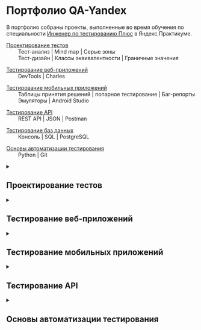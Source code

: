 # <a name="up" />Портфолио QA-Yandex

В портфолио собраны проекты, выполненные во время обучения по специальности [Инженер по тестированию Плюс](https://practicum.yandex.ru/qa-engineer-plus/) в Яндекс.Практикуме.

[Проектирование тестов](#test-design)<br>
&nbsp;&nbsp;&nbsp;&nbsp;&nbsp;&nbsp;&nbsp;&nbsp;Тест-анализ | Mind map | Серые зоны<br>
&nbsp;&nbsp;&nbsp;&nbsp;&nbsp;&nbsp;&nbsp;&nbsp;Тест-дизайн | Классы эквивалентности | Граничные значения<br>
<!--&nbsp;&nbsp;&nbsp;&nbsp;&nbsp;&nbsp;&nbsp;&nbsp;Тестовая документация | Чек-листы | Тест-кейсы-->

[Тестирование веб-приложений](#web-testing)<br>
&nbsp;&nbsp;&nbsp;&nbsp;&nbsp;&nbsp;&nbsp;&nbsp;DevTools | Charles<br>

[Тестирование мобильных приложений](#mobile-testing)<br>
&nbsp;&nbsp;&nbsp;&nbsp;&nbsp;&nbsp;&nbsp;&nbsp;Таблицы принятия решений | попарное тестирование | Баг-репорты<br>
&nbsp;&nbsp;&nbsp;&nbsp;&nbsp;&nbsp;&nbsp;&nbsp;Эмуляторы | Android Studio

[Тестирование API](#api-testing)<br>
&nbsp;&nbsp;&nbsp;&nbsp;&nbsp;&nbsp;&nbsp;&nbsp;REST API | JSON | Postman

[Тестирование баз данных](#data-bases)<br>
&nbsp;&nbsp;&nbsp;&nbsp;&nbsp;&nbsp;&nbsp;&nbsp;Консоль | SQL | PostgreSQL

[Основы автоматизации тестирования](#test-automation)<br>
&nbsp;&nbsp;&nbsp;&nbsp;&nbsp;&nbsp;&nbsp;&nbsp;Python | Git

<details>
<summary><h2><a name="test-design" />Проектирование тестов </h2></summary>

### Тест-анализ. Mind map. Серые зоны

**1. Mindmap**

Изучи [требования к Яндекс Маршрутам](https://disk.yandex.ru/i/G3a6N1qfxbpUwg).
Создай mindmap: структурируй и декомпозируй всю информацию из требований, а потом представь её в графическом виде.

**2. Новая фича: mindmap**

1. Проанализируй [требования к новой фиче](https://disk.yandex.ru/i/_237O6PKcly3Kw).
2. Создай ещё одну mindmap: отобрази, как изменится функциональность приложения после добавления фичи.

**3. Серые зоны**
 Если встретишь серые зоны, составь запрос на уточнение в шаблоне гугл-дока.
    - В первой строке укажи, кому из команды Движа адресуешь письмо.
    - Дальше подробно сформулируй запрос — так, будто пишешь настоящее письмо коллеге.
<details>
<summary><h3> Решение </h3></summary>

**1. Mindmap**

![Mindmap](https://s665sas.storage.yandex.net/rdisk/e44815f3bf8e818a2cd87d324f5193ac2369fa2a4baa87622906ff30eec06ba3/66ec1880/cLka90c0RtHR-J6qcog-7ZA3d9-z6Fk7GA-eEyaEYFYytFykU5q5lJvJnomVyBS4KJcU4qilmbcjpI01BydSjA==?uid=1118579539&filename=Mind%20map.png&disposition=inline&hash=&limit=0&content_type=image%2Fpng&owner_uid=1118579539&fsize=773499&hid=5ea4110d9f2b7ac08ad8b294444f5848&media_type=image&tknv=v2&etag=3177560ee04df31fcef1f3b0601411a2&ts=6227808d72000&s=249e75ea1b2a35669bd590f740929938873fce3e34bbb939fce38e17ad40e30a&pb=U2FsdGVkX1_qJMn4BxRhpwZO8tI8mAYq7q_LcoOEQ0tvv8LcMrqBDo6mqoeW4mmU2NVCgrvpExzEaRw89I45EFLOVG9SR0bdRE8r18MAGes)

[Mindmap в большом разрешении](https://i.ibb.co/vLMP7X8/yandex-routes.png)

[Блок схема](https://downloader.disk.yandex.ru/preview/9c7070077097359d479bb0d92ef1c4375eb7c6948467854756ad1dd7fdd9d318/66f1748e/mEsF7H3r567gsM9DJd1PprUBqGcfIDpt-OIGfhAXtbcYniWYYcRO_W2sbPyC85YhIQTSdWJN-y9DFtC35FFoBQ%3D%3D?uid=0&filename=Блок%20схема.jpg&disposition=inline&hash=&limit=0&content_type=image%2Fjpeg&owner_uid=0&tknv=v2&size=2048x2048)

**2. Mindmap фичи**

![Mindmap фичи](https://downloader.disk.yandex.ru/preview/78f69d3fe1baba5eae1b93c0d01712eac4d47ee94e74040731d21d124cb7e453/66ec1b46/azcsURrCMw7q4zY-tpz9Us5eXlmUcrsUOYZ5ys-8rqf9SHVbCGhRfvRHYfeifNM0ZmOOVzZSi7E_d14gmikIhg%3D%3D?uid=0&filename=Mind%20map%20Фича%201.jpg&disposition=inline&hash=&limit=0&content_type=image%2Fjpeg&owner_uid=0&tknv=v2&size=2048x2048)

![Mindmap фичи](https://downloader.disk.yandex.ru/preview/e70b16905418a3dfd73ad1afbb716294031bd74113023bbe4c328542f9f270dc/66ec1ae1/cydfbRPIy_LKdRee_9pwCs5eXlmUcrsUOYZ5ys-8rqd9WumpYW6L-vHY38MUn7fAYPqCCuz0xVYk3N14Bb6yAg%3D%3D?uid=0&filename=Mind%20map%20Фича%202.jpg&disposition=inline&hash=&limit=0&content_type=image%2Fjpeg&owner_uid=0&tknv=v2&size=2048x2048)

[Mindmap фичи в большом разрешении](https://miro.com/app/board/uXjVMNktZBA=/?share_link_id=728346512324)

**3. Запрос на уточнение серых зон**

Менеджеру

	Привет Менеджер! В требованиях к Яндекс Маршрутам 1.0 для Поля ввода минут не указан диапазон ввода целых чисел. Смею предположить, что он составит от 0 до 59 включительно

Дизайнеру

	Привет Дизайнер! В требованиях к Яндекс Маршрутам 1.0 на первом изображении Макета в картах отсутствует “Открыть в Яндекс Картах” (нижний левый угол)

Менеджеру

	Привет Менеджер! В требованиях к Яндекс Маршрутам 1.0 в изображении на Макете в картах присутствуют кнопки масштабирования “+” “-” и ползунок, информации по ним нет, должны ли они присутствовать и алгоритм их работы

Разработчику

	Привет Разработчик! В требованиях к Яндекс Маршрутам 1.0 не указано про возможность выбора адреса не вводом в Поле Адреса, а путем кликанья по области в Картах. Будет ли такой способ построения маршрута?

Менеджеру

	Привет Менеджер! В требованиях к Яндекс Маршрутам 1.0 для нет информации по нижнему блоку:

    - Будет ли осуществляться переход на главную страницу Яндекс Карты по клику на “Открыть в Яндекс Картах” (расположена в левом нижнем углу карты)

    - Будет ли осуществляться переход на страницу с Условиями использования по клику на “Условия использования” (расположена в правом нижнем углу карты)
    по верхнему блоку:
    - Кликабельны ли слова “Яндекс” и “Маршруты”, будет ли осуществляться переход на главную страницу Яндекс и ЯндексМаршруты соответственно 

Аналитику

	Привет Аналитик! При указании адреса в приложении может возникнуть такое, что произойдет совпадение название улиц и домов расположенных в разных городах, например адрес Можайское шоссе, дом 46 расположен как в Одинцово, так и в Москве.

Менеджеру

	Привет Менеджер! В требованиях к Яндекс Маршрутам 1.1 Режим Курьер указано расхождение в скидке на Самокат, указано два значения 3.5 рубля и 2 рубля. Какое из двух значений верно?

Менеджеру

	Привет Менеджер! В требованиях к Яндекс Маршрутам 1.1 Режим Курьер указано “При включенном переключателе в режиме расчёта «Свой» блокируется выбор такси и каршеринга”, а также имеется информация “Курьеры передвигаются на велосипедах, самокатах, пешком или на своём автомобиле, поэтому при включенном чек-боксе нельзя построить маршрут на такси или каршеринге”, какое из двух требований актуально?

</details>

### Тест-дизайн. Классы эквивалентности. Граничные значения

**1. Проверка формы добавления прав: КЭ и ГЗ**
Необходимо роверить корректность валидации данных в форме добавления прав. Тебе нужны следующие поля:<br>
«Имя»,<br>
«Фамилия»,<br>
«Дата рождения»,<br>
«Номер».

**2. Переходы между всплывающими окнами: Диаграмма состояний переходов**
В приложении много разных экранов и всплывающих окон. Нужно проверить, что все переходы между ними работают правильно. 

**3. Таблица принятия решений для кнопки «Забронировать**
Необходимо подготовить таблицу принятия решений для кнопки "Забронировать".

<details>
<summary><h3> Решение </h3></summary>

**1. Проверка формы добавления прав: КЭ и ГЗ**

![Проверка формы добавления прав: КЭ и ГЗ](https://downloader.disk.yandex.ru/preview/220c22ba8eefd284b90169e23f8784326d35f5dcb99c4c69cfca1c50a9c9f3ce/66ec2584/7zBbuElXtpX5JXGSXq1ZGrTUHXG1m1wgXxBLBz2U-p5MZkBje_KdeAJEUNfO53BVvLR0vLJEg3bsYlBFnPK2jg%3D%3D?uid=0&filename=Проверка%20формы%20добавления%20прав%20КЭ%20и%20ГЗ.PNG&disposition=inline&hash=&limit=0&content_type=image%2Fpng&owner_uid=0&tknv=v2&size=2048x2048)

[Проверка формы добавления прав: КЭ и ГЗ](https://docs.google.com/spreadsheets/d/1RdbmEzG8MV9FE-UEEQKEvcykeCJiniKX/edit?usp=sharing&ouid=106744543532953560427&rtpof=true&sd=true)

**2. Переходы между всплывающими окнами: Диаграмма состояний переходов**

Диаграмма состояний переходов

![Диаграмма состояний переходов](https://downloader.disk.yandex.ru/preview/dc02338b7f7b712bef6b2b6c0c5f941ef207991a5b55a164954348a404bd9490/66ec26c6/FATobBTblnI_BUhsiZAHlGOgDe2yjspzOWf9akp8hu7wLCIMRC9X3hBU_pajt4kDmGOWgQmmHcgVy-LVgrCmZw%3D%3D?uid=0&filename=Диаграма%20состояний%20переходов.PNG&disposition=inline&hash=&limit=0&content_type=image%2Fpng&owner_uid=0&tknv=v2&size=2048x2048)

**3. Таблица принятия решений для кнопки «Забронировать**

[Таблица принятия решений](https://docs.google.com/spreadsheets/d/1RdbmEzG8MV9FE-UEEQKEvcykeCJiniKX/edit?usp=sharing&ouid=106744543532953560427&rtpof=true&sd=true)

![Таблица принятия решений](https://downloader.disk.yandex.ru/preview/6804292df2e55ce10a4a3d568ca6cd2030944d57d914b4a3c1639a29849d84fe/66ec28e0/0_0kwqBkC-2_aRc9DSrS3kPuYGSRxdc2eXGdV3vpIhBepZNaJ4FWIIaMrdUvWc6MvBQ5vgl4uX54YpJgBIYqpA%3D%3D?uid=0&filename=Таблица%20принятия%20решений.PNG&disposition=inline&hash=&limit=0&content_type=image%2Fpng&owner_uid=0&tknv=v2&size=2048x2048)


</details>

<!--### Тестовая документация | Чек-листы | Тест-кейсы

**1. Переходы между всплывающими окнами: Чек лист**

Составить чек лист проверки переходов между окнами


**2. Тест кейсы для кнопки «Забронировать**

Составить тест кейсы для кнопки "Забронировать"

<details>

<summary><h3> Решение </h3></summary>

**1. Переходы между всплывающими окнами: Чек лист**

Чек лист:
- При нажатии на кнопку “Забронировать” открывается Форма Бронирования
- При нажатии на кнопку “Назад” в Форме бронирования можно вернуться к выбору режимов в Форме Яндекс Маршрутов
- При нажатии на кнопку “Добавить права” - открывается Форма добавления прав
- Форма добавления прав закрывается по нажатию на кнопку “Крестик”
- Форма добавления прав закрывается по нажатию на кнопку “Отмена”
- При нажатии на кнопку “Добавить” в Форме добавления прав, открывается Информационное окно “Спасибо! Документы отправлены на проверку. Скоро расскажем о результатах”
- При нажатии на кнопку “Принято” в Информационном окне  “Спасибо! Документы отправлены на проверку. Скоро расскажем о результатах” можно перейти в Форму бронирования
- При нажатии на кнопку “Крестик” в Информационном окне  “Спасибо! Документы отправлены на проверку. Скоро расскажем о результатах” можно перейти в Форму бронирования
- При нажатии на кнопку “Способ оплаты” открывается Окно Способ оплаты
- При нажатии на кнопку “Добавить карту” откроется Форма Добавление карты
- Форма Добавления карты закрывается по нажатию на кнопку Крестик
- Форма Добавления карты закрывается по нажатию на кнопку Отмена
- При нажатии на кнопку “Привязать” в Форме Добавление карты  открывается Окно Способ оплаты
- При нажатии на кнопку “Забронировать” в Форме Бронирования открывается Информационное окно “Машина забронирована”
- При нажатии на “Крестик” в Информационном окне “Машина забронирована” открывается Окно “Вы уверены, что хотите отменить поездку?”
- При нажатии на кнопку Нет в Окне “Вы уверены, что хотите отменить поездку?” открывается Информационное окно “Машина забронирована”
- При нажатии на кнопку ДА в Окне “Вы уверены, что хотите отменить поездку?” открывается Окно “Поездка отменена”
- При нажатии на кнопку “Принято” открывается Форма Яндекс маршруты (Комментарий: тут конечно чистая импровизация, потому что, ни на Виртуальном сервере, ни в Требованиях к Яндекс Маршрутам нет возможности проверить действие этой кнопки, у меня даже на Виртуальном сервере не кликается кнопка Отмена в Окне Машина Забронирована поэтому не были добавлены пункты после нажатия на кнопку Отмена, в Макетах конечно есть данные на нажатие кнопки Отмена, но в задании так же есть Инфа Если требования и макеты не сходятся — ориентируйся на требования………. )

**2. Тест кейсы для кнопки «Забронировать**

</details>
</details>-->

</details>


<details>
<summary><h2><a name="web-testing" />Тестирование веб-приложений </h2></summary>

### DevTools. Charles

**1. Протестировать новую функциональность — аэротакси (Charles)**

Задача — протестировать реализацию на фронтенде, не дожидаясь бэкенда. Для этого придётся поработать в Charles.
Используй только одно окружение: Яндекс.Браузер.
Изучи требования к новой фиче.
Запусти Яндекс Маршруты и подмени ответы от бэкенда, чтобы отобразить новый тип транспорта. В интерфейсе должен появиться расчёт стоимости и времени поездки.

<details>
<summary><h3> Решение </h3></summary>

**1. Протестировать новую функциональность — аэротакси (Charles)**

[Оригинальный ответ с видами транспорта Charles](https://downloader.disk.yandex.ru/preview/2cc0f91104bc2fed7038ed2304fc2fa759279c3efd80bd76d70f92c59e548560/66ed6506/12BP3PoB2Y-tP_46fLCjdnhxtuq1AkjCD-avvNFvVyse_n1LlRMnM9LMcfHRjvJUpEf68qil8J8iPginUMWBlA%3D%3D?uid=0&filename=1%20Ориг%20ответ%20с%20видами%20транспорта%20Charles.PNG&disposition=inline&hash=&limit=0&content_type=image%2Fpng&owner_uid=0&tknv=v2&size=2048x2048)

![Оригинальный ответ с видами транспорта Charles](https://downloader.disk.yandex.ru/preview/2cc0f91104bc2fed7038ed2304fc2fa759279c3efd80bd76d70f92c59e548560/66ed6506/12BP3PoB2Y-tP_46fLCjdnhxtuq1AkjCD-avvNFvVyse_n1LlRMnM9LMcfHRjvJUpEf68qil8J8iPginUMWBlA%3D%3D?uid=0&filename=1%20Ориг%20ответ%20с%20видами%20транспорта%20Charles.PNG&disposition=inline&hash=&limit=0&content_type=image%2Fpng&owner_uid=0&tknv=v2&size=2048x2048)

[Изменённый ответ с видами транспорта из Charles](https://downloader.disk.yandex.ru/preview/5a28ba5db938ccd113039794d7b59c50f82799c95f6d9a8ce9ae0955d027469d/66ed662f/kRn-afO_jaNF9xsNO9_yG3hxtuq1AkjCD-avvNFvVyvhRiniTvX_aNOXiB7lsxzLrJTfKeuhzos4w6sTSYyzPw%3D%3D?uid=0&filename=2.%20Изменённый%20ответ%20с%20видами%20транспорта%20из%20Charles..PNG&disposition=inline&hash=&limit=0&content_type=image%2Fpng&owner_uid=0&tknv=v2&size=2048x2048)

![Изменённый ответ с видами транспорта из Charles](https://downloader.disk.yandex.ru/preview/5a28ba5db938ccd113039794d7b59c50f82799c95f6d9a8ce9ae0955d027469d/66ed662f/kRn-afO_jaNF9xsNO9_yG3hxtuq1AkjCD-avvNFvVyvhRiniTvX_aNOXiB7lsxzLrJTfKeuhzos4w6sTSYyzPw%3D%3D?uid=0&filename=2.%20Изменённый%20ответ%20с%20видами%20транспорта%20из%20Charles..PNG&disposition=inline&hash=&limit=0&content_type=image%2Fpng&owner_uid=0&tknv=v2&size=2048x2048)

[Окно с настройками автоматического ответа по видам транспорта из Charles](https://downloader.disk.yandex.ru/preview/9eabd08464ddd8126c6caefee3c7cd9bcd7e14a3dfe0bf1d333c6486d52ab174/66ed6652/gWOAM47Q7oZCTJaAhYUYyXhxtuq1AkjCD-avvNFvVyuAIqJ6G3COyC6nuDgT7S24arYl5zerdFFdjOai9hknUg%3D%3D?uid=0&filename=3.%20Окно%20с%20настройками%20автоматического%20ответа%20по%20видам%20транспорта%20из%20Charles.PNG&disposition=inline&hash=&limit=0&content_type=image%2Fpng&owner_uid=0&tknv=v2&size=2048x2048)

![Окно с настройками автоматического ответа по видам транспорта из Charles](https://downloader.disk.yandex.ru/preview/9eabd08464ddd8126c6caefee3c7cd9bcd7e14a3dfe0bf1d333c6486d52ab174/66ed6652/gWOAM47Q7oZCTJaAhYUYyXhxtuq1AkjCD-avvNFvVyuAIqJ6G3COyC6nuDgT7S24arYl5zerdFFdjOai9hknUg%3D%3D?uid=0&filename=3.%20Окно%20с%20настройками%20автоматического%20ответа%20по%20видам%20транспорта%20из%20Charles.PNG&disposition=inline&hash=&limit=0&content_type=image%2Fpng&owner_uid=0&tknv=v2&size=2048x2048)

[Оригинальный ответ с расчётом стоимости и длительности поездки из Charles](https://downloader.disk.yandex.ru/preview/e4f61e148c9db2717f544c95c900313ea6e0894505e93e8e5005d24000836eb9/66ed666e/_MzY5rwV1c57KJHMkisa_nhxtuq1AkjCD-avvNFvVyuV0sMvhFYqdO0R7wbfrtL1C4MTtVqqxMeHyTkys3_v0g%3D%3D?uid=0&filename=4.%20Оригинальный%20ответ%20с%20расчётом%20стоимости%20и%20длительности%20поездки%20из%20DevTools%20или%20Charles.PNG&disposition=inline&hash=&limit=0&content_type=image%2Fpng&owner_uid=0&tknv=v2&size=2048x2048)

![Оригинальный ответ с расчётом стоимости и длительности поездки из Charles](https://downloader.disk.yandex.ru/preview/e4f61e148c9db2717f544c95c900313ea6e0894505e93e8e5005d24000836eb9/66ed666e/_MzY5rwV1c57KJHMkisa_nhxtuq1AkjCD-avvNFvVyuV0sMvhFYqdO0R7wbfrtL1C4MTtVqqxMeHyTkys3_v0g%3D%3D?uid=0&filename=4.%20Оригинальный%20ответ%20с%20расчётом%20стоимости%20и%20длительности%20поездки%20из%20DevTools%20или%20Charles.PNG&disposition=inline&hash=&limit=0&content_type=image%2Fpng&owner_uid=0&tknv=v2&size=2048x2048)

[Изменённый ответ с расчётом стоимости и длительности поездки из Charles](https://downloader.disk.yandex.ru/preview/5f8a7c4298c05e1b646a39a4add70b3a3489736ad982da4f36d8e9142c690f13/66ed6687/GopyMazLfl_mXzYYt9LV4cL785hrJws4kSNCdeDDWz6mfWGJEBW2eSp-cIyw7yXqeYChqJBCbuEy9NfnaPX10A%3D%3D?uid=0&filename=5.%20Изменённый%20ответ%20с%20расчётом%20стоимости%20и%20длительности%20поездки%20из%20Charles..PNG&disposition=inline&hash=&limit=0&content_type=image%2Fpng&owner_uid=0&tknv=v2&size=2048x2048)

![Изменённый ответ с расчётом стоимости и длительности поездки из Charles](https://downloader.disk.yandex.ru/preview/5f8a7c4298c05e1b646a39a4add70b3a3489736ad982da4f36d8e9142c690f13/66ed6687/GopyMazLfl_mXzYYt9LV4cL785hrJws4kSNCdeDDWz6mfWGJEBW2eSp-cIyw7yXqeYChqJBCbuEy9NfnaPX10A%3D%3D?uid=0&filename=5.%20Изменённый%20ответ%20с%20расчётом%20стоимости%20и%20длительности%20поездки%20из%20Charles..PNG&disposition=inline&hash=&limit=0&content_type=image%2Fpng&owner_uid=0&tknv=v2&size=2048x2048)

[Окно с настройками автоматического ответа по расчёту стоимости и длительности поездки из Charles](https://downloader.disk.yandex.ru/preview/f7609dc2acd55fe1a8adb52512919bf0319322fd2b0c00b8847fdb4eb5053ea4/66ed669f/P2HaXOBFwmZQIJQni-fgBXhxtuq1AkjCD-avvNFvVyunZlcrIPoz5l-dXKe5f4hOyeK9BovShcYvFCvzjhiuag%3D%3D?uid=0&filename=6.%20Окно%20с%20настройками%20автоматического%20ответа%20по%20расчёту%20стоимости%20и%20длительности%20поездки%20из%20Charles.PNG&disposition=inline&hash=&limit=0&content_type=image%2Fpng&owner_uid=0&tknv=v2&size=2048x2048)

![Окно с настройками автоматического ответа по расчёту стоимости и длительности поездки из Charles](https://downloader.disk.yandex.ru/preview/f7609dc2acd55fe1a8adb52512919bf0319322fd2b0c00b8847fdb4eb5053ea4/66ed669f/P2HaXOBFwmZQIJQni-fgBXhxtuq1AkjCD-avvNFvVyunZlcrIPoz5l-dXKe5f4hOyeK9BovShcYvFCvzjhiuag%3D%3D?uid=0&filename=6.%20Окно%20с%20настройками%20автоматического%20ответа%20по%20расчёту%20стоимости%20и%20длительности%20поездки%20из%20Charles.PNG&disposition=inline&hash=&limit=0&content_type=image%2Fpng&owner_uid=0&tknv=v2&size=2048x2048)

</details>
</details>

<details>
<summary><h2><a name="#mobile-testing" />Тестирование мобильных приложений </h2></summary>

### Таблицы принятия решений. Попарное тестирование. Баг-репорты

Команда Яндекс Метро сделала рефакторинг мобильного приложения на Android — внесла правки в код. Чтобы выпустить новую версию, предварительно нужно: 
    - протестировать те части продукта, которых коснулись изменения;
    - провести регрессионное тестирование и убедиться, что новую версию можно заливать в стор.
Ссылки для работы: 
- текущая версия приложения, которую пользователи скачивают из стора;
- готовящаяся сборка;
- требования к Яндекс Метро.

**1. Таблицы принятия решений**

Спроектировать таблицу принятия решений для требования "Маршрут и выбранные станции сохраняются в истории после того, как пользователь построил маршрут"

**2. Попарное тестирование**

Спроектировать попарное тестирование для блока "Настройки (город, язык, темная тема)

**3. Баг-репорты**

Протестируй мобильное приложение по своим тест-кейсам и чек-листу.
Заведи баг-репорты в YouTrack.

<details>
<summary><h3> Решение </h3></summary>

**1. Таблицы принятия решений**

[Таблица принятия решений для требования "Маршрут и выбранные станции сохраняются в истории после того, как пользователь построил маршрут"](https://docs.google.com/spreadsheets/d/1vEX-7zue1bGkdXjlcVYK-VpRBWi5urDx/edit?usp=sharing&ouid=106744543532953560427&rtpof=true&sd=true)

**2. Попарное тестирование**

[Таблица попарного тестирование для блока "Настройки (город, язык, темная тема)](https://docs.google.com/spreadsheets/d/1u3JefUj1o4VdL98a-xXn7BkdF35PNAyp/edit?usp=sharing&ouid=106744543532953560427&rtpof=true&sd=true)

**3. Баг-репорты**

Из 118 тестов успешно прошло 79, не прошло — 38, пропущено - 1
Список багов, найденных при тестировании, разбит по приоритетам:
Блокирующие: нет

Критичные: 4 шт
[YMSprint6-9](https://gz5658.youtrack.cloud/issue/YMSprint6-9/Prilozhenie-ne-obnovlyaetsya-avtomaticheski-s-versii-2.13-na-3.6)<br>
[YMSprint6-10](https://gz5658.youtrack.cloud/issue/YMSprint6-10/Ne-funkcioniruet-obratnaya-svyaz-v-prilozhenii)<br>
[YMSprint6-11](https://gz5658.youtrack.cloud/issue/YMSprint6-11/Na-sheme-Minska-ne-pravilno-otobrazhaetsya-anglijskij-yazyk)<br>
[YMSprint6-12](https://gz5658.youtrack.cloud/issue/YMSprint6-12/Net-anglijskogo-yazyka-v-ryade-gorodov)<br>

Средний приоритет: 4 шт
[YMSprint6-2](https://gz5658.youtrack.cloud/issue/YMSprint6-2/Vybrannye-stancii-v-istorii-ne-sohranyayutsya-v-nuzhnom-poryadke)<br>
[YMSprint6-4](https://gz5658.youtrack.cloud/issue/YMSprint6-4/Kartochka-stancii-ne-vsplyvaet-pri-zapolnenii-polya-Otkuda)<br>
[YMSprint6-8](https://gz5658.youtrack.cloud/issue/YMSprint6-8/Ne-poyavlyaetsya-uvedomlenie-ob-oshibke-pri-otsutstvii-interneta)<br>
[YMSprint6-13](https://gz5658.youtrack.cloud/issue/YMSprint6-13/Vremennoj-interval-marshruta-ne-obnovlyaetsya-avtomaticheski)<br>

Низкий приоритет: 7 шт
[YMSprint6-1](https://gz5658.youtrack.cloud/issue/YMSprint6-1/Rezhim-Avtomaticheski-v-nastrojkah-temy-ne-menyaetsya-po-vremeni)<br>
[YMSprint6-5](https://gz5658.youtrack.cloud/issue/YMSprint6-5/Kartochka-marshruta-ne-ostaetsya-v-raskrytom-sostoyanii-pri-smene-orientacii)<br>
[YMSprint6-](https://gz5658.youtrack.cloud/issue/YMSprint6-6/Kartochka-marshruta-ne-ostaetsya-v-otkrytom-sostoyanii-na-seredine-prokrutke-pri-smene-orientacii)<br>
[YMSprint6-7](https://gz5658.youtrack.cloud/issue/YMSprint6-7/Pri-long-tape-na-stanciyu-ne-otkryvaetsya-kartochka)<br>
[YMSprint6-14](https://gz5658.youtrack.cloud/issue/YMSprint6-14/Okno-nastroek-ne-ostaetsya-v-srednem-sostoyanii-pri-smene-orientacii)<br>
[YMSprint6-15](https://gz5658.youtrack.cloud/issue/YMSprint6-15/Kartochka-stancii-ne-ostaetsya-v-srednem-sostoyanii-posle-smeny-orientacii)<br>
[YMSprint6-16](https://gz5658.youtrack.cloud/issue/YMSprint6-16/Masshtab-ne-sohranyaetsya-pri-smene-orientacii)<br>

</details>

### Матрица устройств. Эмуляторы. Android Studio

**1. Проектный месяц**

В рамках проектного месяца была выполнена задача от реального заказчика, работа выполнялась совместо с однокурсниками-тестировщиками, а также другими специалистами: менеджерами и разработчиками.
Необходимо составить отчет.


<details>
<summary><h3> Отчет </h3></summary>

Описание проекта:
Какой проект делала твоя команда?:
> Наша замечательная команда тестировала стор для Android приложений AppBazar от МТС на лэндинге<br>
Какая задача перед вами стояла?:
> Протестировать приложение AppBazar на девайсах с ОС Android от 6 до 14. Предоставить заказчику обратную связь по продукту. Первичная \ повторная авторизация, отображение и работа приложений на девайсах разных вендоров, взаимодействие с Лентой и видео контентом, поиск приложений в сторе, жизненный цикл приложения в сторе (скачивание-установка-открытие-удаление).
Сколько человек было в команде? 
> В команде вместе со мной участвовало 10 человек: руководитель тестирования, продукт-менеджер, тимлид и 7 тестировщиков
Как вы распределили задачи между собой? 
> Самое удивительное, задачи между собой мы разделили очень быстро, каждый сам взял  себе определенную ответственную роль и функционал приложения.
Какая задача была в твоей зоне ответственности? 
> В мою зону ответственности входили оформление вкладки Чек-листы и тестирование функциональности раздела Приложение
Сложилось ли взаимодействие с разработчиками и коллегами-тестировщикам? По каким вопросам? 
> Взаимодействие с разработчиками и коллегами-тестировщиками сложилось. Разработчикам были заданы вопросы по серым зонам и по принципам работы приложения и, соответственно, получены ответы от них. Коллеги-тестировщики участвовали в обсуждениях тех или иных вопросов, возникающих во время работы над проектом. Например, у меня возник баг, когда на вновь установленное приложение, у меня не всплывало окно выбора любимых жанров.

Документация

[ТК, ЧЛ и БР разработанные мной и моей командой, с указанием ФИО в столбце Автор](https://docs.google.com/spreadsheets/d/1caUSdL83x1pgd82LG2fR1SErvheXG8go6ob-HTNyXCM/edit?usp=sharing)

[Вопросы и пожелания к заказчику](https://docs.google.com/spreadsheets/d/1UXeHTI1kt7HcOkckXiUrHU3zdiznHVnV-UM6PCCMmRw/edit?usp=sharing)


Ход работы:
> Первым делом я решил “присмотреться” к приложению через Android Studio, Создал устройство по техническим характеристикам приближенного к моему, установил и запустил приложение. Осмотрел максимально каждую вкладку и по своему разделу (Приложения) описал серые зоны, написав их в вопросах к заказчику. Затем начал составлять Чек листы, “погружаясь глубже” в приложение, изучая принцип его работы и возможности. После составления ЧК я начал их тестировать, постепенно закрывая пропущенные пробелы и добавляя новое, удаляя лишнее и повторяющееся, а также, на те ЧЛ, которые я посчитал нужным перевести в ТК, были написаны ТК и новые ТК, на которые ЧЛ не были написаны. Далее приложение (на тот момент 15.1(152498) было установлено на свой физический телефон (его параметры: Мобильное устройство Xiaomi Redmi Note 11 Pro, ОС Android 13, разрешение экрана 1080х2400, диагональ 6.53”) и оно сразу же запросило обновление, в результате чего приложение обновилось до версии 16.1(162628) и были созданы дополнительные и подправлены имеющиеся ЧЛ и ТК. После окончательно составления всех ЧЛ и ТК, были проведены их проверки, а также кросс-ревью проверка Ольги Гоголевой. По результатам проверок были созданы БР, а также добавлены новые ЧЛ и ТК, и поправленные/доработанные/удалены имеющиеся
> Параллельно всему, велось общение с командой данного проекта и задавались и получались ответы от разработчика (через проджект-менеджера) и добавление тех или иных ЧЛ и/или ТК
>По результатам тестирования были созданы БР, которые были воспроизведены на устройстве.
>Было проведено кросс-ревью Ольги Гоголевой - в результате которых были написаны комментарии Ольге по темам мне не понятным, либо по вопросам и доработкам . Все ее ТК и ЧЛ прошли проверку и отмечены статус в отчете.


Выводы
Баги:
Сколько всего багов нашла твоя команда? А ты? 
> Наша команда нашла 30 багов, лично мной из них - 13
Какой баг показался самым критичным, если такой есть? 
> Самым критичным оказался Баг под номером BTcAPL-29
Баги исправлялись быстро? 
> Во время проектного месяца Баги не исправлялись, по крайней мере обратной связи по БР от заказчика не поступали.
Если нет, почему? Как можно ускорить процесс исправления багов? 
> По информации из брифа, заказчику необходимо было получить обратную связь по репортам и фидбекам в любом виде, которые они сами в дальнейшем отсортируют
Как ты думаешь, это хороший результат? Почему? 
>Количество багов говорит о том, насколько качественно сделан тот или иной продукт, говорить о том, хороший ли результат в 30 Багов - сложно, с одной стороны это не много, тогда как с другой - есть над чем поработать.

Серые зоны:
Были ли в требованиях серые зоны? 
> В требованиях была одна большая, даже громадная Серая зона - а именно, отсутствие требований =)
Если да, то какую самую «хитрую» серую зону нашла твоя команда? 
> Лично мне понравился вопрос моего коллеги Ярослава: “Как работает логика сортировки по новизне? И работает ли вообще?” - Ответ на который: “Там всё плохо и сортируется неправильно, забудьте 😢” Ну, а в целом, на мой взгляд, это серая зона по работе чек-боксов Приложений и Игр, для чего разработчикам, так же на мой взгляд-, пришлось писать “на коленках” соответствие приложениям/играм их возрастных категорий
Проектирование тестов:
Тебе удалось разработать тесты? 
> Да, мне удалось разработать 45 тест кейсов
Если да, как ты оцениваешь их качество? 
> В целом качество ТК неплохое, есть конечно над чем поработать, но все приходит с опытом. И все же, осталось какое то чувство, что что-то упущено
Как их можно улучшить? 
> Сократить количество шагов, максимально указав Предусловия. Более четче и понятнее описывать шаги.
Остальные участники команды разрабатывали тесты? 
> Да. остальными участниками команды было разработано дополнительно 49 тест кейсов
А остальные в команде успели разработать тесты? Как ты оцениваешь результат? Можно ли его улучшить? 
> Считаю, что количество тест кейсов недостаточно, можно улучшить данный результат, подробнее расписав те или иные действия, не ограничиваясь ЧЛ, но, как говорится - тестировщику виднее =)

Продукт:
Опиши качество продукта, который тестировала твоя команда? 
> По результатам тестирования продукта от МТС AppBazar, и в результате найденного количества Багов и во многом их незначительности, считаю, что качество данного продукта на высоком уровне, но есть над чем поработать. Все пожелания были написаны и отправлены разработчику
Такой продукт можно выпускать в релиз? Как можно улучшить продукт перед релизом?  
> Вопрос не актуален, так как приложение уже в проде, но по результатам найденных багов, необходимо исправить наиболее критические - и “приложению месту быть”Все дополнительные предложения по улучшениям были направлены разработчику.

</details>

</details>


<details>
<summary><h2><a name="api-testing" />Тестирование API </h2></summary>

### Тестирование API

**1. RES API. JSON. Postman**
Необходимо протестировать часть функциональности API приложения Яндекс Прилавок 
Требования к приложению находятся тут.
1. Составь чек-лист для проверки четырёх эндпоинтов, которые указаны ниже. 
2. Проведи тестирование API через Postman по составленному чек-листу и заведи баг-репорты в YouTrack.
3. Составь отчет

Эндпоинты:
- Работа с курьерами: возможность проверить, есть ли доставка курьерской службой «Привезём быстро» и сколько она стоит — ручка POST /fast-delivery/v3.1.1/calculate-delivery.xml.
- Работа с корзиной: возможность получить список продуктов, которые добавили в корзину — ручка GET /api/v1/orders/:id. 
- Возможность добавлять продукты в корзину — ручка PUT /api/v1/orders/:id. 
- Возможность удалять корзину — ручка DELETE /api/v1/orders/:id.

<details>
<summary><h3> Отчет </h3></summary>

Отчёт о тестировании Яндекс Прилавка
Тестирование API Яндекс Прилавка проводилось с использованием инструмента Postman.<br>
Для тестирования API составлен [чек-лист](https://docs.google.com/spreadsheets/d/1KzRPds99JmNAbX32mBKWREYY8Y_riNlEUFutHennZ-Y/edit?usp=sharing)<br>
[Результаты выполнения тестов](https://docs.google.com/spreadsheets/d/1KzRPds99JmNAbX32mBKWREYY8Y_riNlEUFutHennZ-Y/edit?usp=sharing)<br>
[Коллекция Postman](https://disk.yandex.ru/d/3VYXJpjrnW9GSQ)

Из 101 проверок успешно прошло 66, не прошло — 44, пропущено — 1.<br>
Список багов, найденных при тестировании, разбит по приоритетам:<br>
Критичные:<br>
[YP-1](https://gz5658.youtrack.cloud/issue/YMSprint6-24/8-14-Status-200-pri-otpravke-zaprosa-na-dostavku-vne-rabochego-vremeni)<br>
[YP-2](https://gz5658.youtrack.cloud/issue/YMSprint6-25/16-18-Dostavka-privezem-bystro-dostupna-pri-ukazanii-bukvy-zaprose-v-deliveryTime)<br>
[YP-3](https://gz5658.youtrack.cloud/issue/YMSprint6-26/19-Dostavka-privezem-bystro-dostupna-pri-ukazanii-specsimvola-v-zaprose-v-deliveryTime)<br>
[YP-4](https://gz5658.youtrack.cloud/issue/YMSprint6-27/20-Oshibka-v-otvete-pri-ukazanii-otricatelnogo-chisla-v-zaprose-v-deliveryTime)<br>
[YP-5](https://gz5658.youtrack.cloud/issue/YMSprint6-28/22-23-Dostavka-privzem-bystro-dostupna-pri-ukazanii-ne-celogo-chisla-v-deliveryTime)<br>
[YP-6](https://gz5658.youtrack.cloud/issue/YMSprint6-29/24-Dotsavka-privezem-bystro-dostupna-pri-pustom-znachenii-deliveryTime)<br>
[YP-7](https://gz5658.youtrack.cloud/issue/YMSprint6-30/25-Dostavka-Privezem-bystro-dostupna-esli-productsCount-ravno-0)<br>
[YP-8](https://gz5658.youtrack.cloud/issue/YMSprint6-31/38-Dostavka-Privezem-bystro-dostupna-esli-productsCount-pustoe-znachenie)<br>
[YP-9](https://gz5658.youtrack.cloud/issue/YMSprint6-32/39-41-Dostavka-Privezem-bystro-dostupna-esli-v-productsCount-bukvennoe-znachenie)<br>
[YP-10](https://gz5658.youtrack.cloud/issue/YMSprint6-33/42-43-Dostavka-Privezem-bystro-dostupna-esli-v-productsCount-ne-celoe-chislo)<br>
[YP-11](https://gz5658.youtrack.cloud/issue/YMSprint6-34/44-Dostavka-Privezem-bystro-dostupna-esli-v-productsCount-specsimvol)<br>
[YP-12](https://gz5658.youtrack.cloud/issue/YMSprint6-36/46-Oshibka-v-strukture-otveta-esli-productWeight-ravno-0)<br>
[YP-13](https://gz5658.youtrack.cloud/issue/YMSprint6-35/45-Oshibka-v-strukture-otveta-esli-v-productsCount-otricatelnoe-chislo)<br>
[YP-14](https://gz5658.youtrack.cloud/issue/YMSprint6-37/59-61-Oshibka-v-strukture-otveta-esli-v-productsWeight-ukazana-bukva)<br>
[YP-15](https://gz5658.youtrack.cloud/issue/YMSprint6-38/63-Oshibka-v-strukture-otveta-esli-v-productsWeight-otricatelnoe-chislo)<br>
[YP-16](https://gz5658.youtrack.cloud/issue/YMSprint6-39/64-Oshibka-v-strukture-otveta-esli-v-productsWeight-pustoe-znachenie)<br>
[YP-17](https://gz5658.youtrack.cloud/issue/YMSprint6-40/25-7-Oshibka-v-otvete-pri-Poluchenie-spiska-produktov-v-korzine-ukazannoj-bukvami)<br>
[YP-18](https://gz5658.youtrack.cloud/issue/YMSprint6-41/28-Oshibka-v-otvete-pri-Poluchenie-spiska-produktov-v-korzine-ukazannoj-specsimvolom)<br>
[YP-19](https://gz5658.youtrack.cloud/issue/YMSprint6-41/28-Oshibka-v-otvete-pri-Poluchenie-spiska-produktov-v-korzine-ukazannoj-specsimvolom)<br>
[YP-20](https://gz5658.youtrack.cloud/issue/YMSprint6-42/29Oshibka-v-otvete-pri-Poluchenie-spiska-produktov-v-korzine-ukazannoj-c-tochkoj)<br>
[YP-21](https://gz5658.youtrack.cloud/issue/YMSprint6-43/210Oshibka-v-otvete-pri-Poluchenie-spiska-produktov-v-korzine-ukazannoj-c-zapyatoj)<br>
[YP-22](https://gz5658.youtrack.cloud/issue/YMSprint6-45/39Oshibka-v-otvete-pri-doavlenii-spiska-produktov-v-korzinu-so-specsimvolom)<br>
[YP-23](https://gz5658.youtrack.cloud/issue/YMSprint6-44/35-Oshibka-v-otvete-pri-doavlenii-spiska-produktov-v-korzinu-kazannoj-bukvami)<br>
[YP-24](https://gz5658.youtrack.cloud/issue/YMSprint6-46/311Oshibka-v-otvete-pri-doavlenii-spiska-produktov-v-korzinu-ukazannoj-s-tochkoj)<br>
[YP-25](https://gz5658.youtrack.cloud/issue/YMSprint6-47/317-Produkt-dobavlyaetsya-v-korzinu-s-kolichestvom-0)<br>
[YP-26](https://gz5658.youtrack.cloud/issue/YMSprint6-48/318-Produkt-dobavlyaetsya-v-korzinu-s-pustym-kolichestvom)<br>
[YP-27](https://gz5658.youtrack.cloud/issue/YMSprint6-22/42-Udalenie-korziny)<br>
Также в рамках работы была составлена схема приложения:

Локализация бага [YP-20](https://gz5658.youtrack.cloud/issue/YMSprint6-17) показала, что баг находится на стороне фронтенда. Должна быть валидация поля Имя набора на длину не менее 2 и не более 15 символов,только русские и английские буквы, пробел, тире  (согласно требованиям), но при этом валидация проходит на одном символе и цифре.<br> 
БР: [YP-21](https://gz5658.youtrack.cloud/issue/YMSprint6-53/V-pole-Imya-nabora-mozhno-vvesti-bolee-15-simvolov) - можно ввести более 15 символов в Имя набора [YP-22](https://gz5658.youtrack.cloud/issue/YMSprint6-54/V-pole-Imya-nabora-mozhno-vvesti-menee-2-simvolov) - можно ввести менее 2 символов в Имя набора<br> 
При воспроизведении бага не выдается Окно об ошибке. Во время воспроизведения ошибки использовался Devtools, который показал в запросе products текст  500 Internal Server Error, тогда как ожидалась ошибка 400 "Не все необходимые параметры были переданы" . БР YMSprint6-57- Неверное отображение ошибки при создании набора без выбора продуктов<br>
Так же обнаружены Баги<br> 
[YP-23](https://gz5658.youtrack.cloud/issue/YMSprint6-49/V-pole-Nazvanie-pri-sozdanii-nabora-mozhno-vvesti-specsimvol) -  в поле Имя набора можно ввести спецсимвол<br>
[YP-24](https://gz5658.youtrack.cloud/issue/YMSprint6-50/Mozhno-sozdat-nabor-bez-produktov) - создание набора без продуктов<br>
[YP-25](https://gz5658.youtrack.cloud/issue/YMSprint6-55/V-pole-Imya-nabora-mozhno-vvesti-cifry) - можно ввести цифры в Имя набора <br>
[YP-26](https://gz5658.youtrack.cloud/issue/YMSprint6-56/V-pole-produkty-mozhno-dobavit-bolee-30-produktov) - можно добавить более 30 продуктов при создании<br>

Баги на Бэкэнде [YP-27](https://gz5658.youtrack.cloud/issue/YMSprint6-51/100.-Sozdanie-nabora-bez-peredachi-obyazatelnogo-parametra-productsList) - Создание набора без передачи обязательного параметра productsList 
[YP-28](https://gz5658.youtrack.cloud/issue/YMSprint6-52/101.-Sozdanie-nabora-s-pustym-znacheniem-productsList) - Создание набора с пустым значением productsList<br>

Для анализа информационных логов необходимо выполнить следующие команды:
```
$ ssh-keygen
$ cat ~/.ssh/id_rsa.pub
$ ssh d7c6b116-c409-4ac4-ba5c-340e7342e6c6@serverhub.praktikum-services.ru -p 4554 
$ mkdir home/morty/generallogs
$ cp ../var/www/backend/packages/main/logs/combined.log logs1.log
$ cp ../var/www/backend/packages/secondary/build/logslogs/combined.log logs2.log
$ grep -i INFO home/morty/generallogs/logs1.log > info.log
$ grep -i INFO home/morty/generallogs/logs2.log >> info.log
```

Найденные критические дефекты расположены в основных пользовательских сценариях, команда тестирования против публикации текущей версии API<br> 
Так же обнаружен баг, перекрывающий контент при регистрации 
[YP-29](https://gz5658.youtrack.cloud/issue/YMSprint6-23/Perekrytie-teksta-Okna-registracii-polzovatelya-Yandeks-Prilavok)


</details>

</details>

<!--<details>
<summary><h2><a name="data-bases" />Тестирование баз данных </h2></summary>

### Тестирование баз данных




<details>
<summary><h3> Отчет </h3></summary>






</details>

</details>
-->

<details>
<summary><h2><a name="test-automation" />Основы автоматизации тестирования </h2></summary>

### Тестирование баз данных

Разработать тесты на проверку параметра name при создании наборов с продуктами в Яндекс.Прилавок с помощью API Яндекс.Прилавок.

<details>
<summary><h3> Отчет </h3></summary>

[Файлы с кодом представлены тут](https://github.com/GZ5658/QA-Portfolio/tree/developer/Основы%20автоматизации%20тестирования)


</details>

</details>